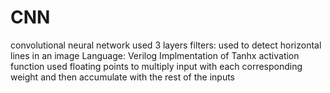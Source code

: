 # CNN
convolutional neural network
used 3 layers
filters: used to detect horizontal lines in an image
Language: Verilog
Implmentation of Tanhx activation function
used floating points to multiply input with each corresponding weight and then accumulate with the rest of the inputs 
